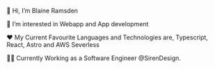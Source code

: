 👋 Hi, I’m Blaine Ramsden

👀 I’m interested in Webapp and App development

❤️ My Current Favourite Languages and Technologies are, Typescript, React, Astro and AWS Severless

👨‍💻 Currently Working as a Software Engineer @SirenDesign.
